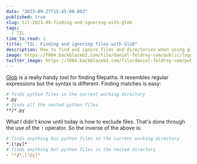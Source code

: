 ```yaml
---
date: "2023-09-27T15:45:00.00Z"
published: true
slug: til-2023-09-finding-and-ignoring-with-glob
tags:
  - TIL
time_to_read: 1
title: "TIL: Finding and ignoring files with Glob"
description: How to find and ignore files and directories when using glob
image: https://f004.backblazeb2.com/file/daniel-feldroy-com/public/logos/til-1.png
twitter_image: https://f004.backblazeb2.com/file/daniel-feldroy-com/public/logos/til-1.png
---
```


[Glob](https://en.wikipedia.org/wiki/Glob_(programming)) is a really handy tool for finding filepaths. It resembles regular expressions but the syntax is different. Finding matches is easy:

```bash
# finds python files in the current working directory
*.py
# finds all the nested python files.
**/*.py
```

What I didn't know until today is how to exclude files. That's done through the use of the `!` operator. So the inverse of the above is:

```bash
# finds anything but python files in the current working directory
*.[!py]*
# finds anything but python files in the nested directory 
- **/*.[!py]*
```